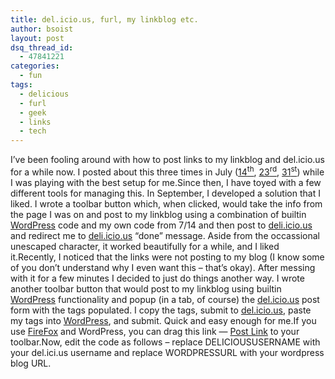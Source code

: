```yaml
---
title: del.icio.us, furl, my linkblog etc.
author: bsoist
layout: post
dsq_thread_id:
  - 47841221
categories:
  - fun
tags:
  - delicious
  - furl
  - geek
  - links
  - tech
---
```

I&#8217;ve been fooling around with how to post links to my linkblog and del.icio.us for a while now. I posted about this three times in July ([14<sup>th</sup>][1], [23<sup>rd</sup>][2], [31<sup>st</sup>][3]) while I was playing with the best setup for me.Since then, I have toyed with a few different tools for managing this. In September, I developed a solution that I liked. I wrote a toolbar button which, when clicked, would take the info from the page I was on and post to my linkblog using a combination of builtin [WordPress][4] code and my own code from 7/14 and then post to [deli.icio.us][5] and redirect me to [deli.icio.us][5] &#8220;done&#8221; message. Aside from the occassional unescaped character, it worked beautifully for a while, and I liked it.Recently, I noticed that the links were not posting to my blog (I know some of you don&#8217;t understand why I even want this &#8211; that&#8217;s okay). After messing with it for a few minutes I decided to just do things another way. I wrote another toolbar button that would post to my linkblog using builtin [WordPress][4] functionality and popup (in a tab, of course) the [del.icio.us][5] post form with the tags populated. I copy the tags, submit to [del.icio.us][5], paste my tags into [WordPress][4], and submit. Quick and easy enough for me.If you use [FireFox][6] and WordPress, you can drag this link &#8212; [Post Link][7] to your toolbar.Now, edit the code as follows &#8211; replace DELICIOUSUSERNAME with your del.ici.us username and replace WORDPRESSURL with your wordpress blog URL.

 [1]: http://bsoist.geexfiles.com/index.php/2005/07/14/my-link-blog/#more-81
 [2]: http://bsoist.geexfiles.com/index.php/2005/07/23/link-managers/
 [3]: http://bsoist.geexfiles.com/index.php/2005/07/31/more-about-links/#more-91
 [4]: http://wordpress.org/
 [5]: http://deli.icio.us/
 [6]: http://getfirefox.com/
 [7]: javascript:Q=document.selection?document.selection.createRange().text:document.getSelection();var%20ext=prompt(%22Comments?%22,%22%22);var%20tags=prompt(%22Tags?%22,%22%22);window.open('http://del.icio.us/DELICIOUSUSERNAME?v=3&extended='+Q+'%20'+ext+'&tags='+tags+'&url='+encodeURIComponent(location.href)+'&title='+encodeURIComponent(document.title));location.href='WORDPRESSURL/wp-admin/bookmarklet.php?text='+encodeURIComponent(Q+'%20'+ext)+'&popupurl='+encodeURIComponent(location.href)+'&popuptitle='+encodeURIComponent(document.title);
